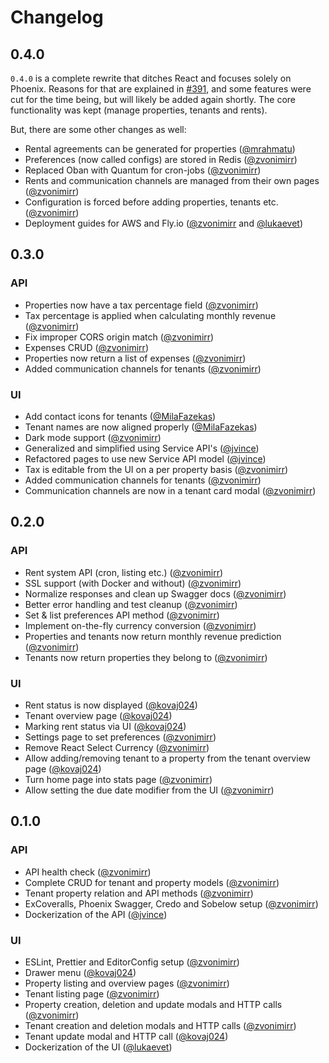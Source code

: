 # Changelog

## 0.4.0
`0.4.0` is a complete rewrite that ditches React and focuses solely on Phoenix. 
Reasons for that are explained in [#391](https://github.com/zvonimirr/tenantee/pull/391), and some features were cut for the time being, but will likely
be added again shortly. The core functionality was kept (manage properties, tenants and rents).

But, there are some other changes as well:
- Rental agreements can be generated for properties ([@mrahmatu](https://github.com/mrahmatu))
- Preferences (now called configs) are stored in Redis ([@zvonimirr](https://github.com/zvonimirr))
- Replaced Oban with Quantum for cron-jobs ([@zvonimirr](https://github.com/zvonimirr))
- Rents and communication channels are managed from their own pages ([@zvonimirr](https://github.com/zvonimirr))
- Configuration is forced before adding properties, tenants etc. ([@zvonimirr](https://github.com/zvonimirr))
- Deployment guides for AWS and Fly.io ([@zvonimirr](https://github.com/zvonimirr) and [@lukaevet](https://github.com/lukaevet))

## 0.3.0
### API
- Properties now have a tax percentage field ([@zvonimirr](https://github.com/zvonimirr))
- Tax percentage is applied when calculating monthly revenue ([@zvonimirr](https://github.com/zvonimirr))
- Fix improper CORS origin match ([@zvonimirr](https://github.com/zvonimirr))
- Expenses CRUD ([@zvonimirr](https://github.com/zvonimirr))
- Properties now return a list of expenses ([@zvonimirr](https://github.com/zvonimirr))
- Added communication channels for tenants ([@zvonimirr](https://github.com/zvonimirr))

### UI
- Add contact icons for tenants ([@MilaFazekas](https://github.com/MilaFazekas))
- Tenant names are now aligned properly ([@MilaFazekas](https://github.com/MilaFazekas))
- Dark mode support ([@zvonimirr](https://github.com/zvonimirr))
- Generalized and simplified using Service API's ([@jvince](https://github.com/jvince))
- Refactored pages to use new Service API model ([@jvince](https://github.com/jvince))
- Tax is editable from the UI on a per property basis ([@zvonimirr](https://github.com/zvonimirr))
- Added communication channels for tenants ([@zvonimirr](https://github.com/zvonimirr))
- Communication channels are now in a tenant card modal ([@zvonimirr](https://github.com/zvonimirr))

## 0.2.0
### API
- Rent system API (cron, listing etc.) ([@zvonimirr](https://github.com/zvonimirr))
- SSL support (with Docker and without) ([@zvonimirr](https://github.com/zvonimirr))
- Normalize responses and clean up Swagger docs ([@zvonimirr](https://github.com/zvonimirr))
- Better error handling and test cleanup ([@zvonimirr](https://github.com/zvonimirr))
- Set & list preferences API method ([@zvonimirr](https://github.com/zvonimirr))
- Implement on-the-fly currency conversion ([@zvonimirr](https://github.com/zvonimirr))
- Properties and tenants now return monthly revenue prediction ([@zvonimirr](https://github.com/zvonimirr))
- Tenants now return properties they belong to ([@zvonimirr](https://github.com/zvonimirr))

### UI
- Rent status is now displayed ([@kovaj024](https://github.com/kovaj024))
- Tenant overview page ([@kovaj024](https://github.com/kovaj024))
- Marking rent status via UI ([@kovaj024](https://github.com/kovaj024))
- Settings page to set preferences ([@zvonimirr](https://github.com/zvonimirr))
- Remove React Select Currency ([@zvonimirr](https://github.com/zvonimirr))
- Allow adding/removing tenant to a property from the tenant overview page ([@kovaj024](https://github.com/kovaj024))
- Turn home page into stats page ([@zvonimirr](https://github.com/zvonimirr))
- Allow setting the due date modifier from the UI ([@zvonimirr](https://github.com/zvonimirr))

## 0.1.0

### API
- API health check ([@zvonimirr](https://github.com/zvonimirr))
- Complete CRUD for tenant and property models ([@zvonimirr](https://github.com/zvonimirr))
- Tenant property relation and API methods ([@zvonimirr](https://github.com/zvonimirr))
- ExCoveralls, Phoenix Swagger, Credo and Sobelow setup ([@zvonimirr](https://github.com/zvonimirr))
- Dockerization of the API ([@jvince](https://github.com/jvince))

### UI
- ESLint, Prettier and EditorConfig setup ([@zvonimirr](https://github.com/zvonimirr))
- Drawer menu ([@kovaj024](https://github.com/kovaj024))
- Property listing and overview pages ([@zvonimirr](https://github.com/zvonimirr))
- Tenant listing page ([@zvonimirr](https://github.com/zvonimirr))
- Property creation, deletion and update modals and HTTP calls ([@zvonimirr](https://github.com/zvonimirr))
- Tenant creation and deletion modals and HTTP calls ([@zvonimirr](https://github.com/zvonimirr))
- Tenant update modal and HTTP call ([@kovaj024](https://github.com/kovaj024))
- Dockerization of the UI ([@lukaevet](https://github.com/lukaevet))
